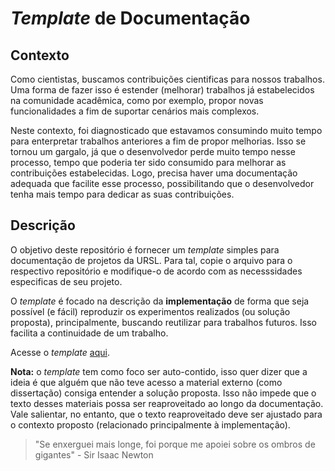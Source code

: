 # _Template_ de Documentação

## Contexto

Como cientistas, buscamos contribuições cientificas para nossos trabalhos. Uma forma de fazer isso é estender (melhorar) trabalhos já estabelecidos na comunidade acadêmica, como por exemplo, propor novas funcionalidades a fim de suportar cenários mais complexos. 

Neste contexto, foi diagnosticado que estavamos consumindo muito tempo para enterpretar trabalhos anteriores a fim de propor melhorias. Isso se tornou um gargalo, já que o desenvolvedor perde muito tempo nesse processo, tempo que poderia ter sido consumido para melhorar as contribuições estabelecidas. Logo, precisa haver uma documentação adequada que facilite esse processo, possibilitando que o desenvolvedor tenha mais tempo para dedicar as suas contribuições.

## Descrição

O objetivo deste repositório é fornecer um _template_ simples para documentação de projetos da URSL. Para tal, copie o arquivo para o respectivo repositório e modifique-o de acordo com as necesssidades especificas de seu projeto.

O _template_ é focado na descrição da **implementação** de forma que seja possível (e fácil) reproduzir os experimentos realizados (ou solução proposta), principalmente, buscando reutilizar para trabalhos futuros. Isso facilita a continuidade de um trabalho. 

Acesse o _template_ [aqui](https://github.com/Grupo-de-Pesquisa-LASCAR/documentation-template/blob/main/template.md).

**Nota:** o _template_ tem como foco ser auto-contido, isso quer dizer que a ideia é que alguém que não teve acesso a material externo (como dissertação) consiga entender a solução proposta. Isso não impede que o texto desses materiais possa ser reaproveitado ao longo da documentação. Vale salientar, no entanto, que o texto reaproveitado deve ser ajustado para o contexto proposto (relacionado principalmente à implementação).

> "Se enxerguei mais longe, foi porque me apoiei sobre os ombros de gigantes" - Sir Isaac Newton
